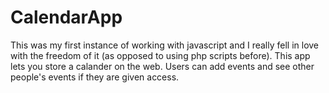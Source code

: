 # CalendarApp
This was my first instance of working with javascript and I really fell in love with the freedom of it (as opposed to using php scripts before).
This app lets you store a calander on the web. Users can add events and see other people's events if they are given access. 
